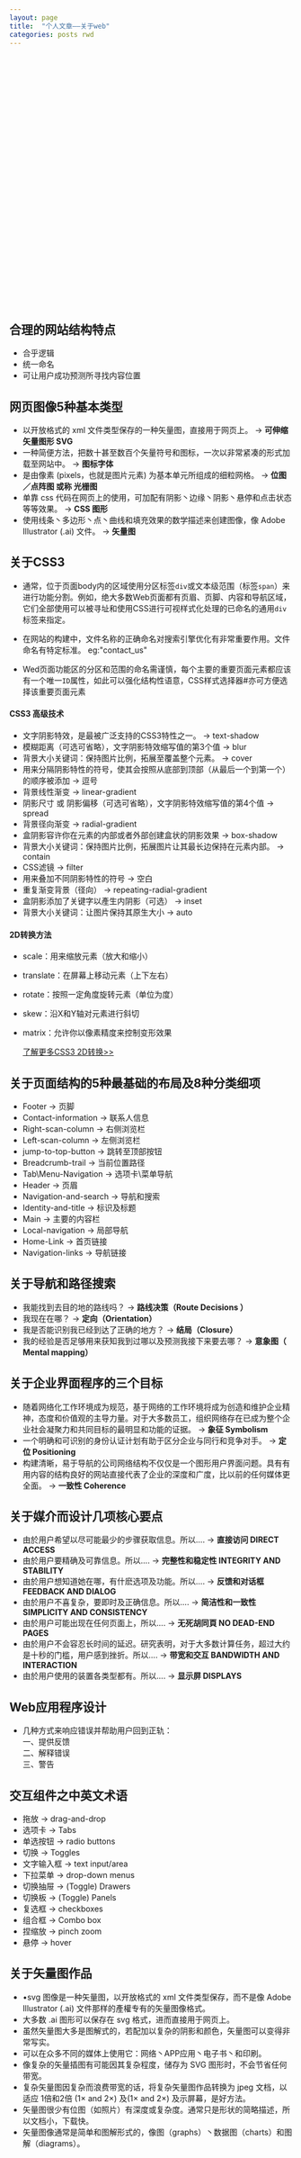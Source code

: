 ```yaml
---
layout: page
title:  "个人文章——关于web"
categories: posts rwd
---
```

<br><br><br><br><br><br><br><br><br><br><br><br><br><br><br><br><br><br><br><br><br><br><br><br><br><br>

## 合理的网站结构特点
- 合乎逻辑
- 统一命名
- 可让用户成功预测所寻找内容位置

## 网页图像5种基本类型
- 以开放格式的 xml 文件类型保存的一种矢量图，直接用于网页上。 → **可伸缩矢量图形 SVG**
- 一种简便方法，把数十甚至数百个矢量符号和图标，一次以非常紧凑的形式加载至网站中。 → **图标字体**
- 是由像素 (pixels，也就是图片元素) 为基本单元所组成的细粒网格。 → **位图／点阵图 或称 光栅图**
- 单靠 css 代码在网页上的使用，可加配有阴影丶边缘丶阴影丶悬停和点击状态等等效果。 → **CSS 图形**
- 使用线条丶多边形丶点丶曲线和填充效果的数学描述来创建图像，像 Adobe Illustrator (.ai) 文件。 → **矢量图**

## 关于CSS3
- 通常，位于页面body内的区域使用分区标签```div```或文本级范围（标签```span```）来进行功能分割。例如，绝大多数Web页面都有页眉、页脚、内容和导航区域，它们全部使用可以被寻址和使用CSS进行可视样式化处理的已命名的通用```div```标签来指定。

- 在网站的构建中，文件名称的正确命名对搜索引擎优化有非常重要作用。文件命名有特定标准。
  eg:"contact_us"

- Wed页面功能区的分区和范围的命名需谨慎，每个主要的重要页面元素都应该有一个唯一```ID```属性，如此可以强化结构性语意，CSS样式选择器#亦可方便选择该重要页面元素

#### CSS3 高级技术
- 文字阴影特效，是最被广泛支持的CSS3特性之一。 → text-shadow
- 模糊距离（可选可省略），文字阴影特效缩写值的第3个值 → blur
- 背景大小关键词：保持图片比例，拓展至覆盖整个元素。 → cover
- 用来分隔阴影特性的符号，使其会按照从底部到顶部（从最后一个到第一个）的顺序被添加 → 逗号
- 背景线性渐变 → linear-gradient
- 阴影尺寸 或 阴影偏移（可选可省略），文字阴影特效缩写值的第4个值 → spread
- 背景径向渐变 → radial-gradient
- 盒阴影容许你在元素的内部或者外部创建盒状的阴影效果 → box-shadow
- 背景大小关键词：保持图片比例，拓展图片让其最长边保持在元素内部。 → contain
- CSS滤镜 → filter
- 用来叠加不同阴影特性的符号 → 空白
- 重复渐变背景（径向） → repeating-radial-gradient
- 盒阴影添加了关键字以產生内阴影（可选） → inset
- 背景大小关键词：让图片保持其原生大小 → auto

#### 2D转换方法
- scale：用来缩放元素（放大和缩小）
- translate：在屏幕上移动元素（上下左右）
- rotate：按照一定角度旋转元素（单位为度）
- skew：沿X和Y轴对元素进行斜切
- matrix：允许你以像素精度来控制变形效果  
 
  [了解更多CSS3 2D转换>>](http://www.w3school.com.cn/css3/css3_2dtransform.asp)
  
## 关于页面结构的5种最基础的布局及8种分类细项
- Footer → 页脚
- Contact-information → 联系人信息
- Right-scan-column → 右侧浏览栏
- Left-scan-column → 左侧浏览栏
- jump-to-top-button → 跳转至顶部按钮
- Breadcrumb-trail → 当前位置路径
- Tab\Menu-Navigation → 选项卡\菜单导航
- Header → 页眉
- Navigation-and-search → 导航和搜索
- Identity-and-title → 标识及标题
- Main → 主要的内容栏
- Local-navigation → 局部导航
- Home-Link → 首页链接
- Navigation-links → 导航链接

##  关于导航和路径搜索
- 我能找到去目的地的路线吗？ → **路线决策（Route Decisions ）**
- 我现在在哪？ → **定向（Orientation）**
- 我是否能识别我已经到达了正确的地方？ → **结局（Closure）**
- 我的经验是否足够用来获知我到过哪以及预测我接下来要去哪？ → **意象图（ Mental mapping）**

## 关于企业界面程序的三个目标
- 随着网络化工作环境成为规范，基于网络的工作环境将成为创造和维护企业精神，态度和价值观的主导力量。对于大多数员工，组织网络存在已成为整个企业社会凝聚力和共同目标的最明显和功能的证据。 → **象征 Symbolism**
- 一个明确和可识别的身份认证计划有助于区分企业与同行和竞争对手。 → **定位 Positioning**
- 构建清晰，易于导航的公司网络结构不仅仅是一个图形用户界面问题。具有有用内容的结构良好的网站直接代表了企业的深度和广度，比以前的任何媒体更全面。 → **一致性 Coherence**


## 关于媒介而设计几项核心要点
- 由於用户希望以尽可能最少的步骤获取信息。所以.... → **直接访问 DIRECT ACCESS**
- 由於用户要精确及可靠信息。所以.... → **完整性和稳定性 INTEGRITY AND STABILITY**
- 由於用户想知道她在哪，有什麽选项及功能。所以.... → **反馈和对话框FEEDBACK AND DIALOG**
- 由於用户不喜复杂，要即时及正确信息。所以.... → **简洁性和一致性 SIMPLICITY AND CONSISTENCY**
- 由於用户可能出现在任何页面上，所以.... → **无死胡同頁 NO DEAD-END PAGES**
- 由於用户不会容忍长时间的延迟。研究表明，对于大多数计算任务，超过大约是十秒的门槛，用户感到挫折。所以.... → **带宽和交互 BANDWIDTH AND INTERACTION**
- 由於用户使用的装置各类型都有。所以.... → **显示屏 DISPLAYS**

## Web应用程序设计
- 几种方式来响应错误并帮助用户回到正轨：  
一、提供反馈  
二、解释错误  
三、警告

## 交互组件之中英文术语
 - 拖放 → drag-and-drop  
 - 选项卡 → Tabs  
 - 单选按钮 → radio buttons  
 - 切换 → Toggles  
 - 文字输入框 → text input/area  
 - 下拉菜单 → drop-down menus  
 - 切换抽屉 → (Toggle) Drawers  
 - 切换板 → (Toggle) Panels  
 - 复选框 → checkboxes  
 - 组合框 → Combo box  
 - 捏缩放 → pinch zoom  
 - 悬停 → hover

## 关于矢量图作品
- •svg 图像是一种矢量图，以开放格式的 xml 文件类型保存，而不是像 Adobe Illustrator (.ai) 文件那样的產權专有的矢量图像格式。
- 大多数 .ai 图形可以保存在 svg 格式，进而直接用于网页上。
- 虽然矢量图大多是图解式的，若配加以复杂的阴影和颜色，矢量图可以变得非常写实。
- 可以在众多不同的媒体上使用它：网络丶APP应用丶电子书丶和印刷。
- 像复杂的矢量插图有可能因其复杂程度，储存为 SVG 图形时，不会节省任何带宽。
- 复杂矢量图因复杂而浪费带宽的话，将复杂矢量图作品转换为 jpeg 文档，以适应 1倍和2倍 (1× and 2×) 及(1× and 2×) 及示屏幕，是好方法。
- 矢量图很少有位图（如照片）有深度或复杂度。通常只是形状的简略描述，所以文档小，下载快。
- 矢量图像通常是简单和图解形式的，像图（graphs）丶数据图（charts）和图解（diagrams）。
<br>
<br>
<br>
<br>
<br>
<br>
<br>
## 关于Flexbox4个关键特性
- 弹性，三个属性（伸展、收缩、基准）合体的简写属性 → flex
- 弹性，传给flex的第一个值 → flex-grow, 对齐（在主轴main axis上） → justify-content
- 弹性项 或 伸缩项 → flex-item
- 对齐（在交叉轴cross axis上） → align-items
- 弹性，传给flex的最后一个值 → flex-basis
- 弹性，在空间不够的情况下，当前伸缩项相对于其他伸缩项可以收缩的量。 → flex-shrink
- 次序 → order
- 方向 → flex-direction

## HTML5的新语义元素 
- ```section```元素 → 结构化和分组元素，定义一个通用的区块
- ```nav```元素→结构化和分组元素,用于包装主导航链接。
- ```address```元素 → 结构化和分组元素，用于标记联系人信息.
- ```detail```和```summary```元素 → 结构化和分组元素，用于添加一个“展开”/“收起”部件。
- ```header```元素 → 结构化和分组元素，可用于引介区或“报头”。
- ```aside```元素 → 结构化和分组元素，用于包装侧边栏、广告和导航元素。
- ```main```元素 → 结构化和分组元素，声明主内容区
- ```em```元素 → 文本级元素，表示内容中需要强调的部分。```i```元素 → 文本级元素，用于斜体或标记出罕用的名字
- ```figure```和```figcaption```元素 → 结构化和分组元素，可用于包含注解、图示、照片、代码，等等。
- ```b```元素 → 文本级元素，用于加粗或引人注意。```footer```元素 → 结构化和分组元素，可用于页脚或章正文的末尾部分。
- ```article```元素 → 结构化和分组元素，用于包含一个独立的内容块。

## 关于SVG
#### 在 Web 页面中插入 SVG 
- 使用 img   
 ```<img src="mySconeVector.svg" alt="Amazing line art of a scone" /> ```
- 使用 object 标签  
 ```<object data="img/svgfile.svg" type="image/svg+xml">```  
```<span class="fallback-info">Your browser doesn't support SVG</span>```  
```</object> ```
- [Go 了解SVG>>](http://www.w3school.com.cn/html5/html_5_svg.asp)

#### 把SVG作为背景图像插入  
```.item { background-image:url('image.svg'); } ```
<br><br><b>[更多笔记>>](https://winniegjx2.github.io/posts/rwd/2018-01-03-WEB.html)</b>

### More
[Go html5标签>>](http://www.w3school.com.cn/tags/index.asp)  
[Go html5属性>>](http://www.w3school.com.cn/tags/html_ref_standardattributes.asp)  
[Go 关于更多html5>>](http://www.w3school.com.cn/h.asp)
